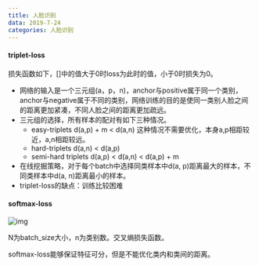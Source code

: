 ```yaml
---
title: 人脸识别
data: 2019-7-24
categories: 人脸识别
---
```


#### triplet-loss

损失函数如下，[]中的值大于0时loss为此时的值，小于0时损失为0。

- 网络的输入是一个三元组(a，p，n)，anchor与positive属于同一个类别，anchor与negative属于不同的类别，网络训练的目的是使同一类别人脸之间的距离更加紧凑，不同人脸之间的距离更加疏远。
- 三元组的选择，所有样本的配对有如下三种情况。
  - easy-triplets   d(a,p) + m < d(a,n)   这种情况不需要优化，本身a,p相距较近，a,n相距较远。
  - hard-triplets   d(a,n) < d(a,p)
  - semi-hard triplets   d(a,p) < d(a,n) < d(a,p) + m
- 在线挖掘策略，对于每个batch中选择同类样本中d(a, p)距离最大的样本，不同类样本中d(a, n)距离最小的样本。
- triplet-loss的缺点：训练比较困难

#### softmax-loss

![img](http://note.youdao.com/yws/res/1247/WEBRESOURCE07d07628746ca5537974584ffbb55488)

N为batch_size大小，n为类别数。交叉熵损失函数。

softmax-loss能够保证特征可分，但是不能优化类内和类间的距离。